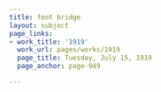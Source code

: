 ```yaml
---
title: foot bridge
layout: subject
page_links:
- work_title: '1919'
  work_url: pages/works/1919
  page_title: Tuesday, July 15, 1919
  page_anchor: page-949

---
```

